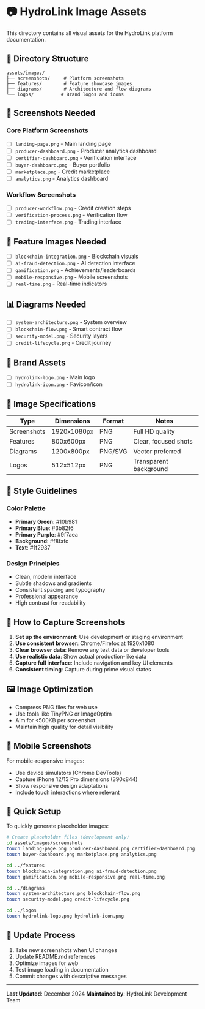 # 📷 HydroLink Image Assets

This directory contains all visual assets for the HydroLink platform documentation.

## 📁 Directory Structure

```
assets/images/
├── screenshots/     # Platform screenshots
├── features/        # Feature showcase images
├── diagrams/        # Architecture and flow diagrams
└── logos/          # Brand logos and icons
```

## 📱 Screenshots Needed

### Core Platform Screenshots
- [ ] `landing-page.png` - Main landing page
- [ ] `producer-dashboard.png` - Producer analytics dashboard
- [ ] `certifier-dashboard.png` - Verification interface
- [ ] `buyer-dashboard.png` - Buyer portfolio
- [ ] `marketplace.png` - Credit marketplace
- [ ] `analytics.png` - Analytics dashboard

### Workflow Screenshots
- [ ] `producer-workflow.png` - Credit creation steps
- [ ] `verification-process.png` - Verification flow
- [ ] `trading-interface.png` - Trading interface

## 🎨 Feature Images Needed

- [ ] `blockchain-integration.png` - Blockchain visuals
- [ ] `ai-fraud-detection.png` - AI detection interface
- [ ] `gamification.png` - Achievements/leaderboards
- [ ] `mobile-responsive.png` - Mobile screenshots
- [ ] `real-time.png` - Real-time indicators

## 📊 Diagrams Needed

- [ ] `system-architecture.png` - System overview
- [ ] `blockchain-flow.png` - Smart contract flow
- [ ] `security-model.png` - Security layers
- [ ] `credit-lifecycle.png` - Credit journey

## 🎨 Brand Assets

- [ ] `hydrolink-logo.png` - Main logo
- [ ] `hydrolink-icon.png` - Favicon/icon

## 📐 Image Specifications

| Type | Dimensions | Format | Notes |
|------|------------|---------|-------|
| Screenshots | 1920x1080px | PNG | Full HD quality |
| Features | 800x600px | PNG | Clear, focused shots |
| Diagrams | 1200x800px | PNG/SVG | Vector preferred |
| Logos | 512x512px | PNG | Transparent background |

## 🎨 Style Guidelines

### Color Palette
- **Primary Green**: #10b981
- **Primary Blue**: #3b82f6
- **Primary Purple**: #9f7aea
- **Background**: #f8fafc
- **Text**: #1f2937

### Design Principles
- Clean, modern interface
- Subtle shadows and gradients
- Consistent spacing and typography
- Professional appearance
- High contrast for readability

## 📸 How to Capture Screenshots

1. **Set up the environment**: Use development or staging environment
2. **Use consistent browser**: Chrome/Firefox at 1920x1080
3. **Clear browser data**: Remove any test data or developer tools
4. **Use realistic data**: Show actual production-like data
5. **Capture full interface**: Include navigation and key UI elements
6. **Consistent timing**: Capture during prime visual states

## 🖼️ Image Optimization

- Compress PNG files for web use
- Use tools like TinyPNG or ImageOptim
- Aim for <500KB per screenshot
- Maintain high quality for detail visibility

## 📱 Mobile Screenshots

For mobile-responsive images:
- Use device simulators (Chrome DevTools)
- Capture iPhone 12/13 Pro dimensions (390x844)
- Show responsive design adaptations
- Include touch interactions where relevant

## 🚀 Quick Setup

To quickly generate placeholder images:

```bash
# Create placeholder files (development only)
cd assets/images/screenshots
touch landing-page.png producer-dashboard.png certifier-dashboard.png
touch buyer-dashboard.png marketplace.png analytics.png

cd ../features
touch blockchain-integration.png ai-fraud-detection.png
touch gamification.png mobile-responsive.png real-time.png

cd ../diagrams
touch system-architecture.png blockchain-flow.png
touch security-model.png credit-lifecycle.png

cd ../logos
touch hydrolink-logo.png hydrolink-icon.png
```

## 🔄 Update Process

1. Take new screenshots when UI changes
2. Update README.md references
3. Optimize images for web
4. Test image loading in documentation
5. Commit changes with descriptive messages

---

**Last Updated**: December 2024
**Maintained by**: HydroLink Development Team

